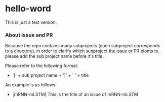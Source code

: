 # hello-word
This is just a test version.
### About issue and PR
Because the repo contains many subprojects (each subproject corresponds to a directory), in order to clarify which subproject the issue or PR pionts to, please add the sub project name before it's title. 

Please refer to the following format:

- '[' + sub project name + ']' + ' ' + title

An example is as follows:

- [mRNN-mLSTM] This is the title of an issue of mRNN-mLSTM



